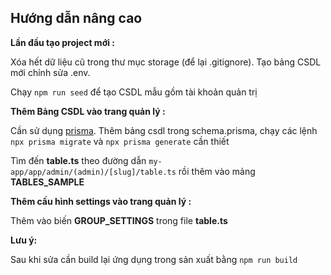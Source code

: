 ## Hướng dẫn nâng cao

**Lần đầu tạo project mới :**&#x20;

Xóa hết dữ liệu cũ trong thư mục storage (để lại .gitignore). Tạo bảng CSDL mới chỉnh sửa .env.

Chạy `npm run seed` để tạo CSDL mẫu gồm tài khoản quản trị

**Thêm Bảng CSDL vào trang quản lý :**&#x20;

Cần sử dụng [prisma](https://github.com/prisma/prisma). Thêm bảng csdl trong schema.prisma, chạy các lệnh `npx prisma migrate` và `npx prisma generate` cần thiết

Tìm đến **table.ts** theo đường dẫn `my-app/app/admin/(admin)/[slug]/table.ts` rồi thêm vào mảng **TABLES_SAMPLE**

**Thêm cấu hình settings vào trang quản lý :**&#x20;

Thêm vào biến **GROUP_SETTINGS** trong file **table.ts**

**Lưu ý:**

Sau khi sửa cần build lại ứng dụng trong sản xuất bằng `npm run build`